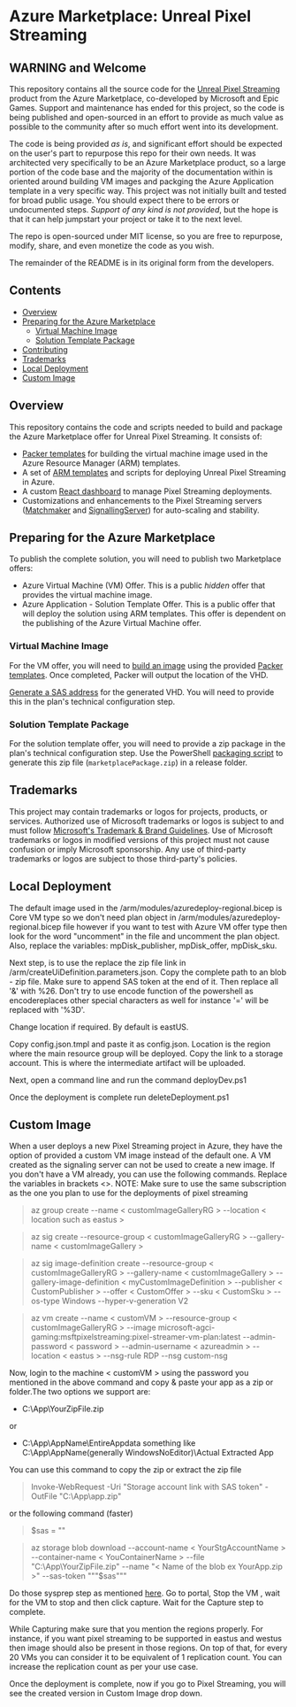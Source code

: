 # Azure Marketplace: Unreal Pixel Streaming

## WARNING and Welcome
This repository contains all the source code for the [Unreal Pixel Streaming](https://azuremarketplace.microsoft.com/en-US/marketplace/apps/epicgames.unreal-pixel-streaming?tab=overview) product from the Azure Marketplace, co-developed by Microsoft and Epic Games. Support and maintenance has ended for this project, so the code is being published and open-sourced in an effort to provide as much value as possible to the community after so much effort went into its development.

The code is being provided *as is*, and significant effort should be expected on the user's part to repurpose this repo for their own needs. It was architected very specifically to be an Azure Marketplace product, so a large portion of the code base and the majority of the documentation within is oriented around building VM images and packging the Azure Application template in a very specific way. This project was not initially built and tested for broad public usage. You should expect there to be errors or undocumented steps. *Support of any kind is not provided*, but the hope is that it can help jumpstart your project or take it to the next level.

The repo is open-sourced under MIT license, so you are free to repurpose, modify, share, and even monetize the code as you wish.

The remainder of the README is in its original form from the developers.


## Contents

- [Overview](#overview)
- [Preparing for the Azure Marketplace](#preparing-for-the-azure-marketplace)
  - [Virtual Machine Image](#virtual-machine-image)
  - [Solution Template Package](#solution-template-package)
- [Contributing](#contributing)
- [Trademarks](#trademarks)
- [Local Deployment](#localdeployment)
- [Custom Image](#customImage)

## Overview

This repository contains the code and scripts needed to build and package the Azure Marketplace offer for Unreal Pixel Streaming. It consists of:

- [Packer templates](packer/README.md) for building the virtual machine image used in the Azure Resource Manager (ARM) templates.
- A set of [ARM templates](arm) and scripts for deploying Unreal Pixel Streaming in Azure.
- A custom [React dashboard](Unreal/Engine/Source/Programs/PixelStreaming/WebServers/Dashboard) to manage Pixel Streaming deployments.
- Customizations and enhancements to the Pixel Streaming servers ([Matchmaker](Unreal/Engine/Source/Programs/PixelStreaming/WebServers/Matchmaker) and [SignallingServer](Unreal/Engine/Source/Programs/PixelStreaming/WebServers/SignallingWebServer)) for auto-scaling and stability.

## Preparing for the Azure Marketplace

To publish the complete solution, you will need to publish two Marketplace offers:

- Azure Virtual Machine (VM) Offer. This is a public *hidden* offer that provides the virtual machine image.
- Azure Application - Solution Template Offer. This is a public offer that will deploy the solution using ARM templates. This offer is dependent on the publishing of the Azure Virtual Machine offer.

### Virtual Machine Image

For the VM offer, you will need to [build an image](packer/README.md) using the provided [Packer templates](packer). Once completed, Packer will output the location of the VHD.

[Generate a SAS address](https://docs.microsoft.com/en-us/azure/marketplace/azure-vm-get-sas-uri#generate-the-sas-address) for the generated VHD. You will need to provide this in the plan's technical configuration step.

### Solution Template Package

For the solution template offer, you will need to provide a zip package in the plan's technical configuration step. Use the PowerShell [packaging script](package/package.ps1) to generate this zip file (`marketplacePackage.zip`) in a release folder.

## Trademarks

This project may contain trademarks or logos for projects, products, or services. Authorized use of Microsoft trademarks or logos is subject to and must follow
[Microsoft's Trademark & Brand Guidelines](https://www.microsoft.com/en-us/legal/intellectualproperty/trademarks/usage/general).
Use of Microsoft trademarks or logos in modified versions of this project must not cause confusion or imply Microsoft sponsorship.
Any use of third-party trademarks or logos are subject to those third-party's policies.

## Local Deployment

The default image used in the /arm/modules/azuredeploy-regional.bicep is Core VM type so we don't need plan object in /arm/modules/azuredeploy-regional.bicep file however if you want to test with Azure VM offer type then look for the word "uncomment" in the file and uncomment the plan object. Also, replace the variables: mpDisk_publisher, mpDisk_offer, mpDisk_sku. 

Next step, is to use the replace the zip file link in /arm/createUiDefinition.parameters.json. Copy the complete path to an blob - zip file. Make sure to append SAS token at the end of it. Then replace all '&' with %26. Don't try to use encode function of the powershell as encodereplaces other special characters as well for instance '=' will be replaced with '%3D'. 

Change location if required. By default is eastUS. 

Copy config.json.tmpl and paste it as config.json. Location is the region where the main resource group will be deployed. Copy the link to a storage account. This is where the intermediate artifact will be uploaded. 

Next, open a command line and run the command deployDev.ps1 <new-resource-group-name>
  
Once the deployment is complete run deleteDeployment.ps1 <resource-group-name>


## Custom Image
When a user deploys a new Pixel Streaming project in Azure, they have the option of provided a custom VM image instead of the default one. A VM created as the signaling server can not be used to create a new image. If you don't have a VM already, you can use the following commands. Replace the variables in brackets <>. NOTE: Make sure to use the same subscription as the one you plan to use for the deployments of pixel streaming


>az group create --name < customImageGalleryRG > --location < location such as eastus >

>az sig create --resource-group < customImageGalleryRG > --gallery-name < customImageGallery >


>az sig image-definition create --resource-group < customImageGalleryRG > --gallery-name < customImageGallery > --gallery-image-definition < myCustomImageDefinition > --publisher < CustomPublisher > --offer < CustomOffer > --sku < CustomSku > --os-type Windows --hyper-v-generation V2


>az vm create --name < customVM > --resource-group < customImageGalleryRG > --image microsoft-agci-gaming:msftpixelstreaming:pixel-streamer-vm-plan:latest --admin-password < password > --admin-username < azureadmin > --location < eastus > --nsg-rule RDP --nsg custom-nsg


Now, login to the machine < customVM > using the password you mentioned in the above command and copy & paste your app as a zip or folder.The two options we support are:
  - C:\App\YourZipFile.zip
  
  or
  
  - C:\App\AppName\EntireAppdata something like C:\App\AppName(generally WindowsNoEditor)\Actual Extracted App
  
You can use this command to copy the zip or extract the zip file
  
>Invoke-WebRequest -Uri "Storage account link with SAS token" -OutFile "C:\App\app.zip"

or the following command (faster)

>$sas = "<sas token just the token to the container not the URL>" 

>az storage blob download --account-name < YourStgAccountName > --container-name < YouContainerName > --file "C:\App\YourZipFile.zip" --name "< Name of the blob ex YourApp.zip >" --sas-token """$sas"""


Do those sysprep step as mentioned [here](https://learn.microsoft.com/en-us/azure/virtual-machines/windows/download-vhd?tabs=azure-portal). Go to portal, Stop the VM , wait for the VM to stop and then click capture. Wait for the Capture step to complete.
  
While Capturing make sure that you mention the regions properly. For instance, if you want pixel streaming to be supported in eastus and westus then image should also be present in those regions. On top of that, for every 20 VMs you can consider it to be equivalent of 1 replication count. You can increase the replication count as per your use case. 

Once the deployment is complete, now if you go to Pixel Streaming, you will see the created version in Custom Image drop down. 
